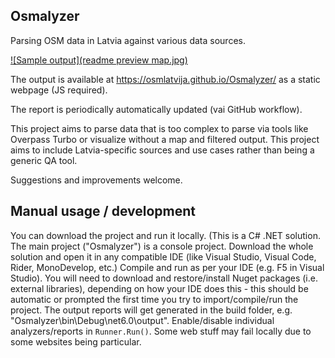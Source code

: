 ## Osmalyzer

Parsing OSM data in Latvia against various data sources.

[![Sample output](readme preview map.jpg)](https://osmlatvija.github.io/Osmalyzer/Swedbank%20Locations%20report.html)   

The output is available at https://osmlatvija.github.io/Osmalyzer/ as a static webpage (JS required).

The report is periodically automatically updated (vai GitHub workflow).

This project aims to parse data that is too complex to parse via tools like Overpass Turbo or visualize without a map and filtered output. This project aims to include Latvia-specific sources and use cases rather than being a generic QA tool.

Suggestions and improvements welcome.

## Manual usage / development

You can download the project and run it locally. (This is a C# .NET solution. The main project ("Osmalyzer") is a console project. Download the whole solution and open it in any compatible IDE (like Visual Studio, Visual Code, Rider, MonoDevelop, etc.) Compile and run as per your IDE (e.g. F5 in Visual Studio). You will need to download and restore/install Nuget packages (i.e. external libraries), depending on how your IDE does this - this should be automatic or prompted the first time you try to import/compile/run the project. The output reports will get generated in the build folder, e.g. "Osmalyzer\bin\Debug\net6.0\output\". Enable/disable individual analyzers/reports in `Runner.Run()`. Some web stuff may fail locally due to some websites being particular.